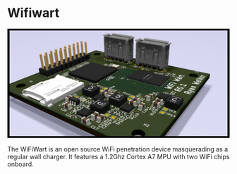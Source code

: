 # Wifiwart
![Hardware](pcb/Renders/hardware4.png)

The WiFiWart is an open source WiFi penetration device masquerading as a
regular wall charger. It features a 1.2Ghz Cortex A7 MPU with two WiFi
chips onboard.

